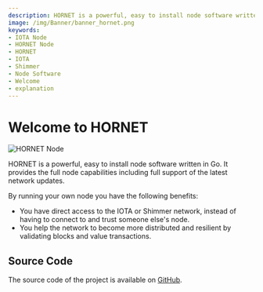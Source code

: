 ```yaml
---
description: HORNET is a powerful, easy to install node software written in Go. It provides the full node capabilities including full support of the latest network updates.
image: /img/Banner/banner_hornet.png
keywords:
- IOTA Node
- HORNET Node
- HORNET
- IOTA
- Shimmer
- Node Software
- Welcome
- explanation
---
```


# Welcome to HORNET

![HORNET Node](/img/Banner/banner_hornet.png)

HORNET is a powerful, easy to install node software written in Go.
It provides the full node capabilities including full support of the latest network updates.

By running your own node you have the following benefits:

- You have direct access to the IOTA or Shimmer network, instead of having to connect to and trust someone else's node.
- You help the network to become more distributed and resilient by validating blocks and value transactions.

## Source Code

The source code of the project is available on [GitHub](https://github.com/iotaledger/hornet).